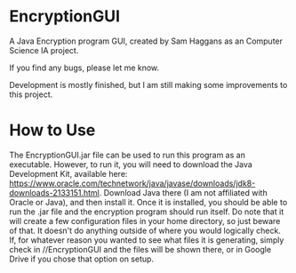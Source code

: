 # EncryptionGUI
A Java Encryption program GUI, created by Sam Haggans as an Computer Science IA project.

If you find any bugs, please let me know.

Development is mostly finished, but I am still making some improvements to this project.

# How to Use
The EncryptionGUI.jar file can be used to run this program as an executable. However,
to run it, you will need to download the Java Development Kit, available here: 
https://www.oracle.com/technetwork/java/javase/downloads/jdk8-downloads-2133151.html.
Download Java there (I am not affiliated with Oracle or Java), and then install it.
Once it is installed, you should be able to run the .jar file and the encryption program should run itself. Do note that it will create a
few configuration files in your home directory, so just beware of that. It doesn't do anything outside of where you would logically check.
If, for whatever reason you wanted to see what files it is generating, simply check in /<Your Username>/EncryptionGUI and the files will
be shown there, or in Google Drive if you chose that option on setup.

